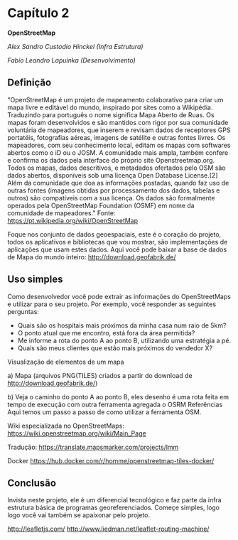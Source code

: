 # Capítulo 2

**OpenStreetMap**

_Alex Sandro Custodio Hinckel (Infra Estrutura)_

_Fabio Leandro Lapuinka  (Desenvolvimento)_

## Definição

"OpenStreetMap é um projeto de mapeamento colaborativo para criar um mapa livre e editável do mundo, inspirado por sites como a Wikipédia. 
Traduzindo para português o nome significa Mapa Aberto de Ruas. Os mapas foram desenvolvidos e são mantidos com rigor por sua comunidade  voluntária de mapeadores, que inserem e revisam dados de receptores GPS portatéis, fotografias aéreas, imagens de satélite e outras fontes livres. 
Os mapeadores, com seu conhecimento local, editam os mapas com softwares abertos como o iD ou o JOSM. A comunidade mais ampla, também confere e confirma os dados pela interface do próprio site Openstreetmap.org. 
Todos os mapas, dados descritivos, e metadados ofertados pelo OSM são dados abertos, disponíveis sob uma licença Open Database License.[2] Além da comunidade que doa as informações postadas, quando faz uso de outras fontes (imagens obtidas por processamento dos dados, tabelas e outros) são compatíveis com a sua licença. Os dados são formalmente operados pela OpenStreetMap Foundation (OSMF) em nome da comunidade de mapeadores." 
Fonte: https://pt.wikipedia.org/wiki/OpenStreetMap

Foque nos conjunto de dados geoespaciais, este é o coração do projeto, todos os aplicativos e bibliotecas que vou mostrar, são implementações de aplicações que usam estes dados.
Aqui você pode baixar a base de dados de Mapa do mundo inteiro: http://download.geofabrik.de/

## Uso simples

Como  desenvolvedor você pode extrair as informações do OpenStreetMaps e utilizar para o seu projeto. Por exemplo, você responder as seguintes perguntas:
* Quais são os hospitais mais próximos da minha casa num raio de 5km?
* O ponto atual que me encontro, está fora da área permitida?
* Me informe a rota do ponto A ao ponto B, utilizando uma estratégia a pé.
* Quais são meus clientes que estão mais próximos do vendedor X?


Visualização de elementos de um mapa

a)	Mapa (arquivos PNG(TILES) criados a partir do download de http://download.geofabrik.de/)

 
b)	Veja o caminho do ponto A ao ponto B, eles desenho é uma rota feita em tempo de execução com outra ferramenta agregada o OSRM
Referências
Aqui temos um passo a passo de como utilizar a ferramenta OSM.

Wiki especializada  no OpenStreetMaps:
https://wiki.openstreetmap.org/wiki/Main_Page

Tradução:
https://translate.mapsmarker.com/projects/lmm

Docker
https://hub.docker.com/r/homme/openstreetmap-tiles-docker/ 

## Conclusão

Invista neste projeto, ele é um diferencial tecnológico e faz parte da infra estrutura básica de programas georeferenciados. 
Começe simples, logo logo você vai também se apaixonar pelo projeto.

http://leafletjs.com/
http://www.liedman.net/leaflet-routing-machine/
 
